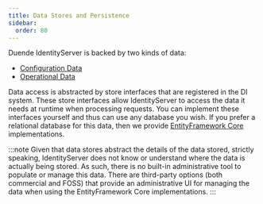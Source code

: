 ```yaml
---
title: Data Stores and Persistence
sidebar:
  order: 80
---
```



Duende IdentityServer is backed by two kinds of data:
* [Configuration Data](configuration)
* [Operational Data](operational)

Data access is abstracted by store interfaces that are registered in the DI system. 
These store interfaces allow IdentityServer to access the data it needs at runtime when processing requests. 
You can implement these interfaces yourself and thus can use any database you wish.
If you prefer a relational database for this data, then we provide [EntityFramework Core](ef) implementations.


:::note
Given that data stores abstract the details of the data stored, strictly speaking, IdentityServer does not know or understand where the data is actually being stored.
As such, there is no built-in administrative tool to populate or manage this data.
There are third-party options (both commercial and FOSS) that provide an administrative UI for managing the data when using the EntityFramework Core implementations.
:::

